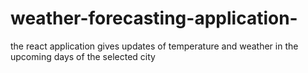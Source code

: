 # weather-forecasting-application-
the react application gives  updates of temperature and weather in the upcoming days of the selected city
